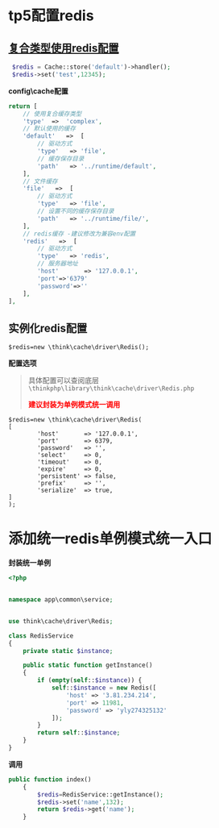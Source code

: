 # tp5配置redis

## [复合类型使用redis配置](https://www.kancloud.cn/manual/thinkphp5_1/354116)

```php
 $redis = Cache::store('default')->handler();
 $redis->set('test',12345);
```

**config\cache配置**

```php
return [
    // 使用复合缓存类型
    'type'  =>  'complex',
    // 默认使用的缓存
    'default'   =>  [
        // 驱动方式
        'type'   => 'file',
        // 缓存保存目录
        'path'   => '../runtime/default',
    ],
    // 文件缓存
    'file'   =>  [
        // 驱动方式
        'type'   => 'file',
        // 设置不同的缓存保存目录
        'path'   => '../runtime/file/',
    ],  
    // redis缓存 -建议修改为兼容env配置
    'redis'   =>  [
        // 驱动方式
        'type'   => 'redis',
        // 服务器地址
        'host'       => '127.0.0.1',
        'port'=>'6379'
        'password'=>''
    ],     
],
```

## 实例化redis配置



```shell
$redis=new \think\cache\driver\Redis();
```

**配置选项**

> 具体配置可以查阅底层`\thinkphp\library\think\cache\driver\Redis.php`
>
> **<font color='red'>建议封装为单例模式统一调用</font>**

```shell
$redis=new \think\cache\driver\Redis(
[
        'host'       => '127.0.0.1',
        'port'       => 6379,
        'password'   => '',
        'select'     => 0,
        'timeout'    => 0,
        'expire'     => 0,
        'persistent' => false,
        'prefix'     => '',
        'serialize'  => true,
]
);
```



# 添加统一redis单例模式统一入口

**封装统一单例**

```php
<?php


namespace app\common\service;


use think\cache\driver\Redis;

class RedisService
{
    private static $instance;

    public static function getInstance()
    {
        if (empty(self::$instance)) {
            self::$instance = new Redis([
                'host' => '3.81.234.214',
                'port' => 11981,
                'password' => 'yly274325132'
            ]);
        }
        return self::$instance;
    }
}
```

**调用**

```php
public function index()
    {
        $redis=RedisService::getInstance();
        $redis->set('name',132);
        return $redis->get('name');
    }
```


